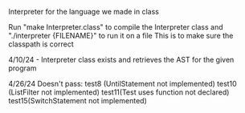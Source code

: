Interpreter for the language we made in class

Run "make Interpreter.class" to compile the Interpreter class and "./interpreter {FILENAME}" to run it on a file
This is to make sure the classpath is correct

4/10/24 - Interpreter class exists and retrieves the AST for the given program

4/26/24 Doesn't pass: 
test8 (UntilStatement not implemented)
test10 (ListFilter not implemented)
test11(Test uses function not declared)
test15(SwitchStatement not implemented)
